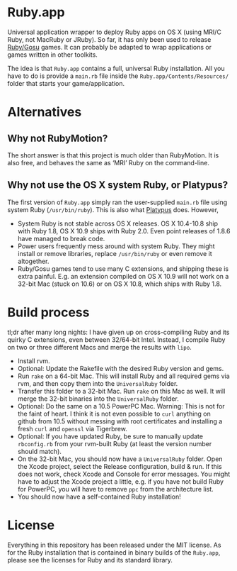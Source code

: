 # Ruby.app

Universal application wrapper to deploy Ruby apps on OS X (using MRI/C Ruby, not MacRuby or JRuby). So far, it has only been used to release [Ruby/Gosu](https://github.com/jlnr/gosu) games. It can probably be adapted to wrap applications or games written in other toolkits.

The idea is that `Ruby.app` contains a full, universal Ruby installation. All you have to do is provide a `main.rb` file inside the `Ruby.app/Contents/Resources/` folder that starts your game/application.

# Alternatives

## Why not RubyMotion?

The short answer is that this project is much older than RubyMotion. It is also free, and behaves the same as ‘MRI’ Ruby on the command-line.

## Why not use the OS X system Ruby, or Platypus?

The first version of `Ruby.app` simply ran the user-supplied `main.rb` file using system Ruby (`/usr/bin/ruby`). This is also what [Platypus](http://sveinbjorn.org/platypus) does. However,

* System Ruby is not stable across OS X releases. OS X 10.4-10.8 ship with Ruby 1.8, OS X 10.9 ships with Ruby 2.0. Even point releases of 1.8.6 have managed to break code.
* Power users frequently mess around with system Ruby. They might install or remove libraries, replace `/usr/bin/ruby` or even remove it altogether.
* Ruby/Gosu games tend to use many C extensions, and shipping these is extra painful. E.g. an extension compiled on OS X 10.9 will not work on a 32-bit Mac (stuck on 10.6) or on OS X 10.8, which ships with Ruby 1.8.

# Build process

tl;dr after many long nights: I have given up on cross-compiling Ruby and its quirky C extensions, even between 32/64-bit Intel. Instead, I compile Ruby on two or three different Macs and merge the results with `lipo`.

* Install rvm.
* Optional: Update the Rakefile with the desired Ruby version and gems.
* Run `rake` on a 64-bit Mac. This will install Ruby and all required gems via rvm, and then copy them into the `UniversalRuby` folder.
* Transfer this folder to a 32-bit Mac. Run `rake` on this Mac as well. It will merge the 32-bit binaries into the `UniversalRuby` folder.
* Optional: Do the same on a 10.5 PowerPC Mac. Warning: This is not for the faint of heart. I think it is not even possible to `curl` anything on github from 10.5 without messing with root certificates and installing a fresh `curl` and `openssl` via Tigerbrew.
* Optional: If you have updated Ruby, be sure to manually update `rbconfig.rb` from your rvm-built Ruby (at least the version number should match).
* On the 32-bit Mac, you should now have a `UniversalRuby` folder. Open the Xcode project, select the Release configuration, build & run. If this does not work, check Xcode and Console for error messages. You might have to adjust the Xcode project a little, e.g. if you have not build Ruby for PowerPC, you will have to remove `ppc` from the architecture list.
* You should now have a self-contained Ruby installation!

# License

Everything in this repository has been released under the MIT license. As for the Ruby installation that is contained in binary builds of the `Ruby.app`, please see the licenses for Ruby and its standard library.
